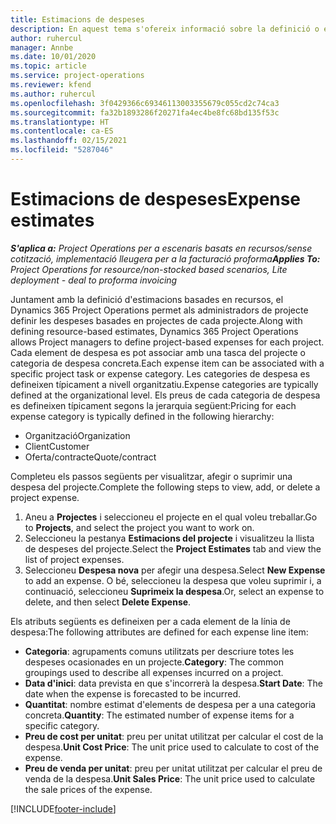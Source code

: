 ```yaml
---
title: Estimacions de despeses
description: En aquest tema s'ofereix informació sobre la definició o estimació de les despeses basades en el projecte.
author: ruhercul
manager: Annbe
ms.date: 10/01/2020
ms.topic: article
ms.service: project-operations
ms.reviewer: kfend
ms.author: ruhercul
ms.openlocfilehash: 3f0429366c69346113003355679c055cd2c74ca3
ms.sourcegitcommit: fa32b1893286f20271fa4ec4be8fc68bd135f53c
ms.translationtype: HT
ms.contentlocale: ca-ES
ms.lasthandoff: 02/15/2021
ms.locfileid: "5287046"
---
```

# <a name="expense-estimates"></a><span data-ttu-id="9eb47-103">Estimacions de despeses</span><span class="sxs-lookup"><span data-stu-id="9eb47-103">Expense estimates</span></span>
<span data-ttu-id="9eb47-104">_**S'aplica a:** Project Operations per a escenaris basats en recursos/sense cotització, implementació lleugera per a la facturació proforma_</span><span class="sxs-lookup"><span data-stu-id="9eb47-104">_**Applies To:** Project Operations for resource/non-stocked based scenarios, Lite deployment - deal to proforma invoicing_</span></span>

<span data-ttu-id="9eb47-105">Juntament amb la definició d'estimacions basades en recursos, el Dynamics 365 Project Operations permet als administradors de projecte definir les despeses basades en projectes de cada projecte.</span><span class="sxs-lookup"><span data-stu-id="9eb47-105">Along with defining resource-based estimates, Dynamics 365 Project Operations allows Project managers to define project-based expenses for each project.</span></span> <span data-ttu-id="9eb47-106">Cada element de despesa es pot associar amb una tasca del projecte o categoria de despesa concreta.</span><span class="sxs-lookup"><span data-stu-id="9eb47-106">Each expense item can be associated with a specific project task or expense category.</span></span> <span data-ttu-id="9eb47-107">Les categories de despesa es defineixen típicament a nivell organitzatiu.</span><span class="sxs-lookup"><span data-stu-id="9eb47-107">Expense categories are typically defined at the organizational level.</span></span> <span data-ttu-id="9eb47-108">Els preus de cada categoria de despesa es defineixen típicament segons la jerarquia següent:</span><span class="sxs-lookup"><span data-stu-id="9eb47-108">Pricing for each expense category is typically defined in the following hierarchy:</span></span>

- <span data-ttu-id="9eb47-109">Organització</span><span class="sxs-lookup"><span data-stu-id="9eb47-109">Organization</span></span>
- <span data-ttu-id="9eb47-110">Client</span><span class="sxs-lookup"><span data-stu-id="9eb47-110">Customer</span></span>
- <span data-ttu-id="9eb47-111">Oferta/contracte</span><span class="sxs-lookup"><span data-stu-id="9eb47-111">Quote/contract</span></span>

<span data-ttu-id="9eb47-112">Completeu els passos següents per visualitzar, afegir o suprimir una despesa del projecte.</span><span class="sxs-lookup"><span data-stu-id="9eb47-112">Complete the following steps to view, add, or delete a project expense.</span></span>

1. <span data-ttu-id="9eb47-113">Aneu a **Projectes** i seleccioneu el projecte en el qual voleu treballar.</span><span class="sxs-lookup"><span data-stu-id="9eb47-113">Go to **Projects**, and select the project you want to work on.</span></span>
2. <span data-ttu-id="9eb47-114">Seleccioneu la pestanya **Estimacions del projecte** i visualitzeu la llista de despeses del projecte.</span><span class="sxs-lookup"><span data-stu-id="9eb47-114">Select the **Project Estimates** tab and view the list of project expenses.</span></span>
3. <span data-ttu-id="9eb47-115">Seleccioneu **Despesa nova** per afegir una despesa.</span><span class="sxs-lookup"><span data-stu-id="9eb47-115">Select **New Expense** to add an expense.</span></span> <span data-ttu-id="9eb47-116">O bé, seleccioneu la despesa que voleu suprimir i, a continuació, seleccioneu **Suprimeix la despesa**.</span><span class="sxs-lookup"><span data-stu-id="9eb47-116">Or, select an expense to delete, and then select **Delete Expense**.</span></span>

<span data-ttu-id="9eb47-117">Els atributs següents es defineixen per a cada element de la línia de despesa:</span><span class="sxs-lookup"><span data-stu-id="9eb47-117">The following attributes are defined for each expense line item:</span></span>

- <span data-ttu-id="9eb47-118">**Categoria**: agrupaments comuns utilitzats per descriure totes les despeses ocasionades en un projecte.</span><span class="sxs-lookup"><span data-stu-id="9eb47-118">**Category**: The common groupings used to describe all expenses incurred on a project.</span></span>
- <span data-ttu-id="9eb47-119">**Data d'inici**: data prevista en que s'incorrerà la despesa.</span><span class="sxs-lookup"><span data-stu-id="9eb47-119">**Start Date**: The date when the expense is forecasted to be incurred.</span></span>
- <span data-ttu-id="9eb47-120">**Quantitat**: nombre estimat d'elements de despesa per a una categoria concreta.</span><span class="sxs-lookup"><span data-stu-id="9eb47-120">**Quantity**: The estimated number of expense items for a specific category.</span></span>
- <span data-ttu-id="9eb47-121">**Preu de cost per unitat**: preu per unitat utilitzat per calcular el cost de la despesa.</span><span class="sxs-lookup"><span data-stu-id="9eb47-121">**Unit Cost Price**: The unit price used to calculate to cost of the expense.</span></span>
- <span data-ttu-id="9eb47-122">**Preu de venda per unitat**: preu per unitat utilitzat per calcular el preu de venda de la despesa.</span><span class="sxs-lookup"><span data-stu-id="9eb47-122">**Unit Sales Price**: The unit price used to calculate the sale prices of the expense.</span></span>



[!INCLUDE[footer-include](../includes/footer-banner.md)]
